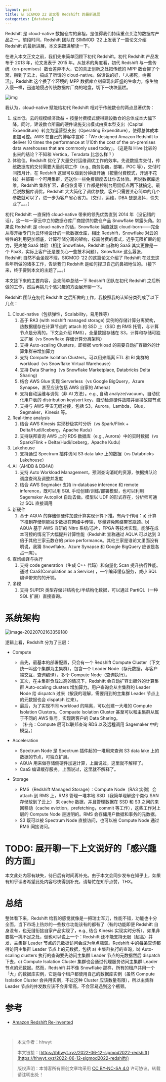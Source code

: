 ```yaml
---
layout: post
title: 从 SIGMOD 22 论文看 Redshift 的最新进展
categories: [database]
---
```


Redshift 是 cloud-native 数据仓库的鼻祖，是值得我们持续重点关注的数据库产品之一。前段时间，Redshift 团队在 SIMMOD '22 上发表了一篇论文介绍 Redshift 的最新进展，本文来跟进解读一下。

在进入本文正文之前，我们先来简单回顾下初代 Redshift。初代 Redshift 产品发布于 2013 年，论文发表于 2015 年。从技术的角度看，初代 Redshift 与一些传统（on-premises）数仓差异不大，它的真正创新之处把传统的 MPP 数仓挪了个窝，搬到了云上，搞成了所谓的 cloud-native。俗话说的好，「人挪死，树挪活」，Redshift 这个换了个环境的 MPP 数据库立刻呈现出旺盛的生命力，像生物入侵一样，迅速地侵占传统数据库厂商的地盘，切下一块块蛋糕。

![img](../static/img/2022-06-12-sigmod2022-redshift/02-NodeRelationships.png)

我认为，cloud-native 赋能给初代 Redshift 相对于传统数仓的两点显著优势：	

1. 成本低。云的规模经济效益 + 按量付费模式使得建设数仓的总体成本大幅下降。同时，建设数仓所需的硬件设施支出模式由资本型支出（Capital Expenditure）转变为运营型支出（Operating Expenditure），使得总体成本更加可控。AWS 在自己的博客中宣称：「We designed Amazon Redshift to deliver 10 times the performance at 1/10th the cost of the on-premises data warehouses that are commonly used today」。（这是和 Hive 比较的出来的结论？不知和 Vertica，Teradata 比怎么样？）
2. 体验佳。Redshift 优化了大量交付运维调优工作的效率。先说数据库交付，传统数据库的交付需要大量前期工作（e.g., 商务协商，部署，POC 等），交付时间按月计，在 Redshift 这里可以做到分钟级开通（按量付费模式，开通不花钱）并部署一个可用集群，还送你一些免费额度去让你去体验。再说数据库运维，Redshift 集群扩容，备份恢复等工作都是控制台用鼠标点两下就搞定。最后说数据库调优，Redshift 大大简化了调优参数，客户只需要关心简单的几个参数就可以了，进一步为客户省心省力。（交付，运维，DBA 瑟瑟发抖，快失业了。。。）

初代 Redshift 一直保持 cloud-native 带来的领先优势直到 2014 年（没记错的话），这一年一家云中立的数据仓库厂商提供的数仓产品 Snowflake 崭露头角。如果说 Redshift 是 cloud-native 的话，Snowflake 简直就是 cloud-born——完全从零开始专门为云环境设计的一款数据仓库，相比 Redshift，Snowflake 对云的特性的利用更加彻底，计算存储分离的架构，按需付费的模式，近乎无限扩展的能力，更爽地 SaaS 体验（相比   Snowflake，Redshift 自称的 SaaS 其实更像是一个 PaaS，实际上客户还是要关心一些技术问题）。Snowflake 这么嚣张，Redshift 自然不会坐视不理，SIGMOD '22 的这篇论文介绍了 Redshift 在过去这些年所做的诸多工作，告诉我们 Redshift 是如何捍卫自己的鼻祖地位的。（接下来，终于要到本文的主题了。。。）



本文接下来的主要内容，会先简单总结一下 Redshift 团队在初代 Redshift 之后所做的工作，然后再挑几个感兴趣的方面展开聊一下。



Redshift 团队在初代 Redshift 之后所做的工作，我按照我的认知分类列成了以下几点：

1. Cloud-native（包括弹性，Scalability，易用性等）
    1. 基于 RA3 (with redshift managed storage) 实例的存储计算分离架构，热数据缓存在计算节点的 attach 的 SSD 上（SSD 由 RMS 托管，与计算节点是分离的，下文会介绍 RMS），全量数据存储在 S3，计算和存储可独立扩展（vs Snowflake 存储计算分离架构）
    2. 支持 Auto-scaling Clusters，即根据 workload 的需要自动扩容额外的计算集群来增加算力
    3. 支持 Compute Isolation Clusters，可以用来隔离 ETL 和 BI 集群的 workload（vs Snowflake Virtual Warehouse）
    4. 支持 Data Sharing（vs Snowflake Marketplace, Databricks Delta Sharing)
    5. 结合 AWS Glue 实现 Serverless（vs Google BigQuery，Azure Synapse，甚至应该包括 AWS 自家的 Athena）
    6. 支持自动运维与调优（非 AI 方法）。e.g., 自动 analyze/vacuum，自动优化用户表的 distribution key/sort key，自动检测硬件故障并替换故障节点
    7. 支持与 AWS 宇宙无缝对接，包括 S3，Aurora，Lambda，Glue，Segmaker，Kinesis 等。
2. Real-time analysis
    1. 结合 AWS Kinesis 实现秒级实时分析（vs Spark/Flink + Delta/Hudi/Iceberg，Apache Kudu）
    2. 支持联邦查询 AWS 上的 RDS 数据库（e.g., Aurora）中的实时数据（vs Spark/Flink + Delta/Hudi/Iceberg，Apache Kudu）
3. Lakehouse
    1. 支持通过 Spectrum 插件访问 S3 data lake 上的数据（vs Databricks Lakehouse）
4. AI（AI4DB & DB4AI）
    1. 支持 Auto Workload Management，预测查询消耗的资源，依据排队论调度查询及调整并发度
    2. 结合 AWS Segmaker  支持 in-database inference 和 remote inference，既可以用 SQL 手动创建/训练/部署模型，也可以利用 Sagemaker Autopilot 自动去做。模型以 UDF 的形式存在，分析师可通过 SQL 直接调用
5. 新硬件
    1. 基于 AQUA 的存储侧硬件加速计算实现计算下推。有两个作用：a) 计算下推到存储侧能减少数据在网络中传输，尽量避免网络带宽瓶颈。b) AQUA 基于 AWS 自研的 Nitro 系统/芯片，FPGA 等技术实现，能够在成本可控的情况下大幅提升计算性能（Redshift 宣称通过 AQUA 可以达到 3 倍于其他三家云数仓的 price performance。其他三家是谁论文里面没有明说，我猜 Snowflake，Azure Synapse 和 Google BigQuery 应该是各占一席）。
6. 查询编译与执行
    1. 支持 code generation（生成 C++ 代码）和向量化 Scan 提升执行性能。通过 CaaS(Compilation as a Service) ，一个编译缓存服务，减小 SQL 编译带来的的开销。
7. 多模
    1. 支持 SUPER 类型存储非结构化/半结构化数据，可以通过 PartiQL（一种 SQL 扩展）直接查询。

# 系统架构

![image-20220702163359180](../static/img/2022-06-12-sigmod2022-redshift/image-20220702163359180.png)

逻辑上看，Redshift 分为了三层：

- Compute
    - 首先，最基本的部署配置，只会有一个 Redshift Compute Cluster（下文统一叫这个集群为主集群），包含一个 Leader Node（存元数据，与客户端交互，查询编译），多个 Compute Node（查询执行）。
    - 其次，在主集群负载过高的情况下，Redshift 会自动扩容出额外的计算集群 Auto-scaling clusters 增加算力。用户查询会从主集群的 Leader Node 给 dispatch 过来（按我的理解，需要用到的主集群 Leader 节点上的元数据也会 dispatch 过来）。
    - 最后，为了实现不同 workload 的隔离，可以创建一大堆的 Compute Isolation Clusters。Compuate Isolation Cluster 甚至可以和主集群从属于不同的 AWS 账号，实现跨客户的 Data Sharing。
    - （补充：Compute 层可以联邦查询 RDS 以及远程调用 Sagemaker 中的模型。）

- Acceleration
    - Spectrum Node 是 Spectrum 插件起的一堆用来查询 S3 data lake 上的数据的节点，可独立扩展。
    - AQUA 用来做存储侧硬件加速计算，上面说过，这里就不解释了。
    - CaaS 编译缓存服务，上面说过，这里就不解释了。

- Storage
    - RMS（Redshift Managed Storage）：Compute Node（RA3 实例）会 attach 到 RMS 上，RMS 管理一堆本地 SSD（我简单理解这个类似 SAN 存储放到了云上） 来 cache 数据，并且管理数据在 SSD 和 S3 之间的来回移动（cache eviction，prefetching，commit 等工作），这些工作对上层的 Compute Node 是透明的。RMS 会存储用户数据和事务的元数据。
    - S3 既可以被 Spectrum Node 直接访问，也可以被 Compute Node 通过 RMS 间接访问。


# TODO: 展开聊一下上文说好的「感兴趣的方面」

本文此处内容有缺失，待日后有时间再补充。由于本文会同步发布在知乎上，如果有知乎读者希望此处内容尽快得到补充，请帮忙在知乎点赞，THX。

# 总结

整体看下来，Redshift 给我的感觉就像是一把瑞士军刀，性能不错，功能也十分全面，当下市场上热炒的一些数仓功能该有的都有了（有的功能即便 Redshift 自身没有，也无缝衔接自家产品实现了，e.g., 结合 Kinesis 实现实时分析）。如果非要挑一挑不足之处，倒也可以说上一个：Redshift 还不能支持无限（超高）并发，主集群 Leader 节点的元数据访问会成为单点瓶颈。Redshift 中的每条查询都得访问主集群 Leader 节点上的元数据，包括 a) 主集群执行的查询，b) Auto-scaling clusters 执行的查询要先访问主集群 Leader 节点的元数据然后 dispatch 下去，c) Compute Isolation Cluster 集群也会通过代理服务访问主集群 Leader 节点的元数据。然而，Redshift 并不像 Snowflake 那样，所有的租户共用一个「大」的数据库实例，它是每个租户都使用自己的数据库实例（虽然 Compute Isolation Cluster 会共用实例，不过这种 Cluster 应该数量有限），所以主集群 Leader 节点的并发数应该不会非常高，不会容易遇到这个瓶颈。



# 参考

- [Amazon Redshift Re-invented](https://www.google.com.hk/url?sa=t&rct=j&q=&esrc=s&source=web&cd=&ved=2ahUKEwiK6538g4_5AhXZ1DgGHckqD_MQFnoECAYQAQ&url=https%3A%2F%2Fassets.amazon.science%2F93%2Fe0%2Fa347021a4c6fbbccd5a056580d00%2Fsigmod22-redshift-reinvented.pdf&usg=AOvVaw1mE6DuLctkxgUFPR3tEwby)

<br />

>  本文作者：hhwyt 
>
> 本文链接：[https://hhwyt.xyz/2022-06-12-sigmod2022-redshift](https://hhwyt.xyz/2022-06-12-sigmod2022-redshift/)
>
> 版权声明：本博客所有原创文章均采用 [CC BY-NC-SA 4.0](https://creativecommons.org/licenses/by-nc-sa/4.0/) 许可协议。转载请注明出处！